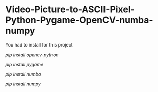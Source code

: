 # Video-Picture-to-ASCII-Pixel-Python-Pygame-OpenCV-numba-numpy

You had to install for this project

*pip install opencv-python*

*pip install pygame*

*pip install numba*

*pip install numpy*
